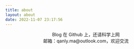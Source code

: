```yaml
---
title: about
layout: about
date: 2022-11-07 23:17:56
---
```


<center>Blog 在 Github 上，还请科学上网</center>
<center>邮箱：qanly.ma@outlook.com，欢迎交流</center>